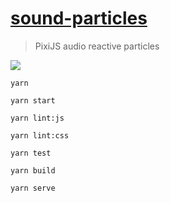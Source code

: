 # [sound-particles](https://ustymukhman.github.io/sound-particles/public/) #

>  PixiJS audio reactive particles

![](./public/preview.gif)

`yarn`

`yarn start`

`yarn lint:js`

`yarn lint:css`

`yarn test`

`yarn build`

`yarn serve`
